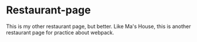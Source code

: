# Restaurant-page
This is my other restaurant page, but better. Like Ma's House, this is another restaurant page for practice about webpack.
